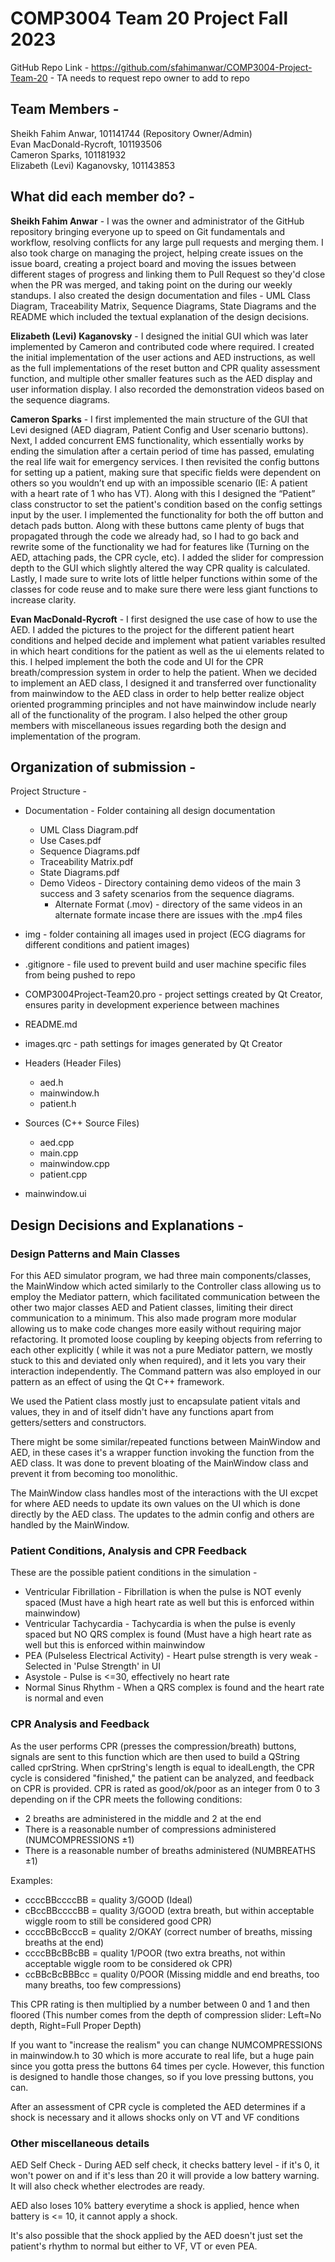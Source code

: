# COMP3004 Team 20 Project Fall 2023

GitHub Repo Link - https://github.com/sfahimanwar/COMP3004-Project-Team-20 - TA needs to request repo owner to add to repo

## Team Members -  
Sheikh Fahim Anwar, 101141744 (Repository Owner/Admin)  
Evan MacDonald-Rycroft, 101193506  
Cameron Sparks, 101181932  
Elizabeth (Levi) Kaganovsky, 101143853

## What did each member do? -  
**Sheikh Fahim Anwar** - I was the owner and administrator of the GitHub repository bringing everyone up to speed on Git fundamentals and workflow, resolving conflicts for any large pull requests and merging them. I also took charge on managing the project, helping create issues on the issue board, creating a project board and moving the issues between different stages of progress and linking them to Pull Request so they'd close when the PR was merged, and taking point on the during our weekly standups. I also created the design documentation and files - UML Class Diagram, Traceability Matrix, Sequence Diagrams, State Diagrams and the README which included the textual explanation of the design decisions.

**Elizabeth (Levi) Kaganovsky** - I designed the initial GUI which was later implemented by Cameron and contributed code where required. I created the initial implementation of the user actions and AED instructions, as well as the full implementations of the reset button and CPR quality assessment function, and multiple other smaller features such as the AED display and user information display. I also recorded the demonstration videos based on the sequence diagrams.  

**Cameron Sparks** - I first implemented the main structure of the GUI that Levi designed (AED diagram, Patient Config and User scenario buttons). Next, I added concurrent EMS functionality, which essentially works by ending the simulation after a certain period of time has passed, emulating the real life wait for emergency services. I then revisited the config buttons for setting up a patient, making sure that specific fields were dependent on others so you wouldn’t end up with an impossible scenario (IE: A patient with a heart rate of 1 who has VT). Along with this I designed the “Patient” class constructor to set the patient's condition based on the config settings input by the user. I implemented the functionality for both the off button and detach pads button. Along with these buttons came plenty of bugs that propagated through the code we already had, so I had to go back and rewrite some of the functionality we had for features like (Turning on the AED, attaching pads, the CPR cycle, etc). I added the slider for compression depth to the GUI which slightly altered the way CPR quality is calculated. Lastly, I made sure to write lots of little helper functions within some of the classes for code reuse and to make sure there were less giant functions to increase clarity.  

**Evan MacDonald-Rycroft** - I first designed the use case of how to use the AED. I added the pictures to the project for the different patient heart conditions and helped decide and implement what patient variables resulted in which heart conditions for the patient as well as the ui elements related to this. I helped implement the both the code and UI for the CPR breath/compression system in order to help the patient. When we decided to implement an AED class, I designed it and transferred over functionality from mainwindow to the AED class in order to help better realize object oriented programming principles and not have mainwindow include nearly all of the functionality of the program. I also helped the other group members with miscellaneous issues regarding both the design and implementation of the program.

## Organization of submission - 
Project Structure - 
- Documentation - Folder containing all design documentation
    - UML Class Diagram.pdf
    - Use Cases.pdf
    - Sequence Diagrams.pdf
    - Traceability Matrix.pdf
    - State Diagrams.pdf
    - Demo Videos - Directory containing demo videos of the main 3 success and 3 safety scenarios from the sequence diagrams.
      - Alternate Format (.mov) - directory of the same videos in an alternate formate incase there are issues with the .mp4 files
      
- img - folder containing all images used in project (ECG diagrams for different conditions and patient images)
- .gitignore - file used to prevent build and user machine specific files from being pushed to repo
- COMP3004Project-Team20.pro - project settings created by Qt Creator, ensures parity in development experience between machines
- README.md
- images.qrc - path settings for images generated by Qt Creator
- Headers (Header Files)
    - aed.h
    - mainwindow.h
    - patient.h
- Sources (C++ Source Files)
    - aed.cpp
    - main.cpp
    - mainwindow.cpp
    - patient.cpp
- mainwindow.ui
  
## Design Decisions and Explanations -

### Design Patterns and Main Classes

For this AED simulator program, we had three main components/classes, the MainWindow which acted similarly to the Controller class allowing us to employ the Mediator pattern, which facilitated communication between the other two major classes AED and Patient classes, limiting their direct communication to a minimum. This also made program more modular allowing us to make code changes more easily without requiring major refactoring. It promoted loose coupling by keeping objects from referring to each other explicitly ( while it was not a pure Mediator pattern, we mostly stuck to this and deviated only when required), and it lets you vary their interaction independently. The Command pattern was also employed in our pattern as an effect of using the Qt C++ framework.

We used the Patient class mostly just to encapsulate patient vitals and values, they in and of itself didn't have any functions apart from getters/setters and constructors. 

There might be some similar/repeated functions between MainWindow and AED, in these cases it's a wrapper function invoking the function from the AED class. It was done to prevent bloating of the MainWindow class and prevent it from becoming too monolithic.

The MainWindow class handles most of the interactions with the UI excpet for where AED needs to update its own values on the UI which is done directly by the AED class. The updates to the admin config and others are handled by the MainWindow.

### Patient Conditions, Analysis and CPR Feedback  
These are the possible patient conditions in the simulation - 
- Ventricular Fibrillation - Fibrillation is when the pulse is NOT evenly spaced (Must have a high heart rate as well but this is enforced within mainwindow)
- Ventricular Tachycardia - Tachycardia is when the pulse is evenly spaced but NO QRS complex is found (Must have a high heart rate as well but this is enforced within mainwindow
- PEA (Pulseless Electrical Activity) - Heart pulse strength is very weak - Selected in 'Pulse Strength' in UI
- Asystole - Pulse is <=30, effectively no heart rate
- Normal Sinus Rhythm - When a QRS complex is found and the heart rate is normal and even

### CPR Analysis and Feedback

As the user performs CPR (presses the compression/breath) buttons, signals are sent to this function which are then used to build a QString called
cprString. When cprString's length is equal to idealLength, the CPR cycle is considered "finished," the patient can be analyzed, and feedback on
CPR is provided. CPR is rated as good/ok/poor as an integer from 0 to 3 depending on if the CPR meets the following conditions:  
  - 2 breaths are administered in the middle and 2 at the end
  - There is a reasonable number of compressions administered (NUMCOMPRESSIONS ±1)
  - There is a reasonable number of breaths administered (NUMBREATHS ±1)
     
Examples:
- ccccBBccccBB = quality 3/GOOD (Ideal)
- cBccBBccccBB = quality 3/GOOD (extra breath, but within acceptable wiggle room to still be considered good CPR)
- ccccBBcBcccB = quality 2/OKAY (correct number of breaths, missing breaths at the end)
- ccccBBcBBcBB = quality 1/POOR (two extra breaths, not within acceptable wiggle room to be considered ok CPR)
- ccBBcBcBBBcc = quality 0/POOR (Missing middle and end breaths, too many breaths, too few compressions)
           
This CPR rating is then multiplied by a number between 0 and 1 and then floored (This number comes from the depth of compression slider: Left=No depth, Right=Full Proper Depth)

If you want to "increase the realism" you can change NUMCOMPRESSIONS in mainwindow.h to 30 which is more accurate to real life, but a huge pain
since you gotta press the buttons 64 times per cycle. However, this function is designed to handle those changes, so if you love pressing buttons, you can.  

After an assessment of CPR cycle is completed the AED determines if a shock is necessary and it allows shocks only on VT and VF conditions

### Other miscellaneous details

AED Self Check - During AED self check, it checks battery level - if it's 0, it won't power on and if it's less than 20 it will provide a low battery warning. It will also check whether electrodes are ready.

AED also loses 10% battery everytime a shock is applied, hence when battery is <= 10, it cannot apply a shock.  

It's also possible that the shock applied by the AED doesn't just set the patient's rhythm to normal but either to VF, VT or even PEA.



